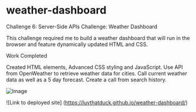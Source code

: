 # weather-dashboard
Challenge 6: Server-Side APIs Challenge: Weather Dashboard

This challenge required me to build a weather dashboard that will run in the browser and feature dynamically updated HTML and CSS.

Work Completed

Created HTML elements, Advanced CSS styling and JavaScript.
Use API from OpenWeather to retrieve weather data for cities. 
Call current weather data as well as a 5 day forecast. 
Create a call from search history. 



![Image]()

![Link to deployed site] (https://luvthatduck.github.io/weather-dashboard/)